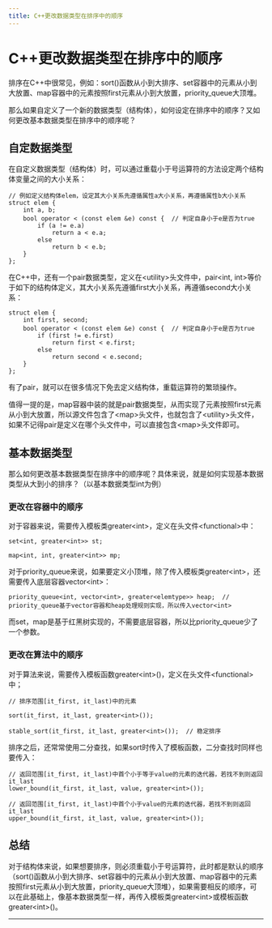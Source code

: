 ```yaml
---
title: C++更改数据类型在排序中的顺序
---
```


# C++更改数据类型在排序中的顺序

<script type="text/javascript" src="/include/head.js"></script>

排序在C++中很常见，例如：sort()函数从小到大排序、set容器中的元素从小到大放置、map容器中的元素按照first元素从小到大放置，priority_queue大顶堆。

那么如果自定义了一个新的数据类型（结构体），如何设定在排序中的顺序？又如何更改基本数据类型在排序中的顺序呢？

## 自定数据类型

在自定义数据类型（结构体）时，可以通过重载小于号运算符的方法设定两个结构体变量之间的大小关系：

```
// 例如定义结构体elem，设定其大小关系先遵循属性a大小关系，再遵循属性b大小关系
struct elem {
    int a, b;
    bool operator < (const elem &e) const {  // 判定自身小于e是否为true
        if (a != e.a)
            return a < e.a;
        else
            return b < e.b;
    }
};
```

在C++中，还有一个pair数据类型，定义在\<utility\>头文件中，pair\<int, int\>等价于如下的结构体定义，其大小关系先遵循first大小关系，再遵循second大小关系：

```
struct elem {
    int first, second;
    bool operator < (const elem &e) const {  // 判定自身小于e是否为true
        if (first != e.first)
            return first < e.first;
        else
            return second < e.second;
    }
};
```

有了pair，就可以在很多情况下免去定义结构体，重载运算符的繁琐操作。

值得一提的是，map容器中装的就是pair数据类型，从而实现了元素按照first元素从小到大放置，所以源文件包含了\<map\>头文件，也就包含了\<utility\>头文件，如果不记得pair是定义在哪个头文件中，可以直接包含\<map\>头文件即可。

## 基本数据类型

那么如何更改基本数据类型在排序中的顺序呢？具体来说，就是如何实现基本数据类型从大到小的排序？（以基本数据类型int为例）

### 更改在容器中的顺序

对于容器来说，需要传入模板类greater\<int\>，定义在头文件\<functional\>中：

```
set<int, greater<int>> st;

map<int, int, greater<int>> mp;
```

对于priority_queue来说，如果要定义小顶堆，除了传入模板类greater\<int\>，还需要传入底层容器vector\<int\>：

```
priority_queue<int, vector<int>, greater<elemtype>> heap;  // priority_queue基于vector容器和heap处理规则实现，所以传入vector<int>
```

而set，map是基于红黑树实现的，不需要底层容器，所以比priority_queue少了一个参数。

### 更改在算法中的顺序

对于算法来说，需要传入模板函数greater\<int\>()，定义在头文件\<functional\>中；

```
// 排序范围[it_first, it_last)中的元素

sort(it_first, it_last, greater<int>());

stable_sort(it_first, it_last, greater<int>());  // 稳定排序
```

排序之后，还常常使用二分查找，如果sort时传入了模板函数，二分查找时同样也要传入：

```
// 返回范围[it_first, it_last)中首个小于等于value的元素的迭代器，若找不到则返回it_last
lower_bound(it_first, it_last, value, greater<int>());

// 返回范围[it_first, it_last)中首个小于value的元素的迭代器，若找不到则返回it_last
upper_bound(it_first, it_last, value, greater<int>());
```

## 总结

对于结构体来说，如果想要排序，则必须重载小于号运算符，此时都是默认的顺序（sort()函数从小到大排序、set容器中的元素从小到大放置、map容器中的元素按照first元素从小到大放置，priority_queue大顶堆），如果需要相反的顺序，可以在此基础上，像基本数据类型一样，再传入模板类greater\<int\>或模板函数greater\<int\>()。

---

<script type="text/javascript" src="/include/tail.js"></script>
